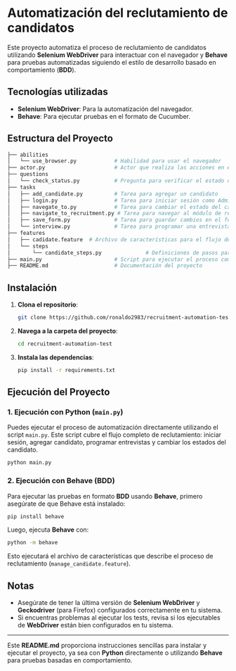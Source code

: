 # Automatización del reclutamiento de candidatos

Este proyecto automatiza el proceso de reclutamiento de candidatos utilizando **Selenium WebDriver** para interactuar con el navegador y **Behave** para pruebas automatizadas siguiendo el estilo de desarrollo basado en comportamiento (**BDD**).

## Tecnologías utilizadas

- **Selenium WebDriver**: Para la automatización del navegador.
- **Behave**: Para ejecutar pruebas en el formato de Cucumber.

## Estructura del Proyecto

```bash
├── abilities
│   └── use_browser.py            # Habilidad para usar el navegador
├── actor.py                      # Actor que realiza las acciones en el sistema
├── questions
│   └── check_status.py           # Pregunta para verificar el estado del candidato
├── tasks
│   ├── add_candidate.py          # Tarea para agregar un candidato
│   ├── login.py                  # Tarea para iniciar sesión como Admin
│   ├── navegate_to.py            # Tarea para cambiar el estado del candidato
│   ├── navigate_to_recruitment.py # Tarea para navegar al módulo de reclutamiento
│   ├── save_form.py              # Tarea para guardar cambios en el formulario
│   └── interview.py              # Tarea para programar una entrevista
├── features
│   ├── cadidate.feature  # Archivo de características para el flujo de reclutamiento
│   └── steps
│       └── candidate_steps.py              # Definiciones de pasos para Behave
├── main.py                       # Script para ejecutar el proceso completo sin Behave
├── README.md                     # Documentación del proyecto
```

## Instalación

1. **Clona el repositorio**:
   ```bash
   git clone https://github.com/ronaldo2983/recruitment-automation-test.git
   ```

2. **Navega a la carpeta del proyecto**:
   ```bash
   cd recruitment-automation-test
   ```

3. **Instala las dependencias**:
   ```bash
   pip install -r requirements.txt
   ```

## Ejecución del Proyecto

### 1. **Ejecución con Python (`main.py`)**

Puedes ejecutar el proceso de automatización directamente utilizando el script `main.py`. Este script cubre el flujo completo de reclutamiento: iniciar sesión, agregar candidato, programar entrevistas y cambiar los estados del candidato.

```bash
python main.py
```

### 2. **Ejecución con Behave (BDD)**

Para ejecutar las pruebas en formato **BDD** usando **Behave**, primero asegúrate de que Behave está instalado:

```bash
pip install behave
```

Luego, ejecuta **Behave** con:

```bash
python -m behave
```

Esto ejecutará el archivo de características que describe el proceso de reclutamiento (`manage_candidate.feature`).

## Notas

- Asegúrate de tener la última versión de **Selenium WebDriver** y **Geckodriver** (para Firefox) configurados correctamente en tu sistema.
- Si encuentras problemas al ejecutar los tests, revisa si los ejecutables de **WebDriver** están bien configurados en tu sistema.

---

Este **README.md** proporciona instrucciones sencillas para instalar y ejecutar el proyecto, ya sea con **Python** directamente o utilizando **Behave** para pruebas basadas en comportamiento.
